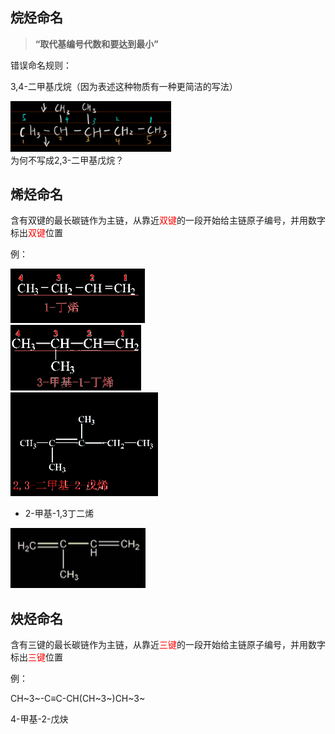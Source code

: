## 烷烃命名

> **“取代基编号代数和要达到最小”**

错误命名规则：

3,4-二甲基戊烷（因为表述这种物质有一种更简洁的写法）

<div align=left> <img src="assets/1651894551789.png" alt="1651894551789" style="zoom:80%;  " /> </div>
为何不写成2,3-二甲基戊烷？

## 烯烃命名

含有双键的最长碳链作为主链，从靠近<font color=red>双键</font>的一段开始给主链原子编号，并用数字标出<font color=red>双键</font>位置

例：

<div align=left> <img src="assets/1651840003268.png" alt="1651840003268" style="zoom:50%;  " /> </div>
<div align=left> <img src="assets/1651840025754.png" alt="1651840025754" style="zoom:50%;  " /> </div>
<div align=left> <img src="assets/1651840046264.png" alt="1651840046264" style="zoom:50%;  " /> </div>

* 2-甲基-1,3丁二烯

<div align=left><img src="assets/image-20220621145810795.png" alt="image-20220621145810795" style="zoom:50%;" /></div>


## 炔烃命名

含有三键的最长碳链作为主链，从靠近<font color=red>三键</font>的一段开始给主链原子编号，并用数字标出<font color=red>三键</font>位置

例：

CH~3~-C≡C-CH(CH~3~)CH~3~

4-甲基-2-戊炔

